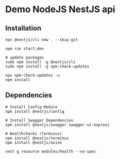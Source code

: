 # Demo NodeJS NestJS api

## Installation

```shell
npx @nestjs/cli new . --skip-git

npm run start:dev

# update packages
sudo npm install -g @nestjs/cli
sudo npm install -g npm-check-updates

npx npm-check-updates -u
npm install
```

## Dependencies

```shell
# Install Config Module
npm install @nestjs/config

# Install Swagger Dependencies
npm install @nestjs/swagger swagger-ui-express

# Healthchecks (Terminus)
npm install @nestjs/terminus
npm install @nestjs/axios

nest g resource modules/health --no-spec 


```
